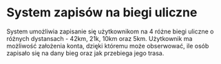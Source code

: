 # System zapisów na biegi uliczne
System umożliwia zapisanie się użytkownikom na 4 różne biegi uliczne o różnych dystansach - 42km, 21k, 10km oraz 5km. Użytkownik ma możliwość założenia konta, dzięki któremu może obserwować, ile osób zapisało się na dany bieg oraz jak przebiega jego trasa.
